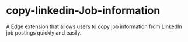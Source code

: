# copy-linkedin-Job-information
A Edge extension that allows users to copy job information from LinkedIn job postings quickly and easily.
